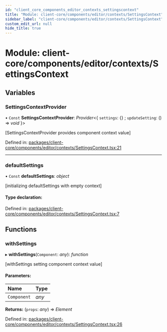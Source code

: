```yaml
---
id: "client_core_components_editor_contexts_settingscontext"
title: "Module: client-core/components/editor/contexts/SettingsContext"
sidebar_label: "client-core/components/editor/contexts/SettingsContext"
custom_edit_url: null
hide_title: true
---
```


# Module: client-core/components/editor/contexts/SettingsContext

## Variables

### SettingsContextProvider

• `Const` **SettingsContextProvider**: *Provider*<{ `settings`: {} ; `updateSetting`: () => *void*  }\>

[SettingsContextProvider provides component context value]

Defined in: [packages/client-core/components/editor/contexts/SettingsContext.tsx:21](https://github.com/xr3ngine/xr3ngine/blob/5c3dcaef1/packages/client-core/components/editor/contexts/SettingsContext.tsx#L21)

___

### defaultSettings

• `Const` **defaultSettings**: *object*

[initializing defaultSettings with empty context]

#### Type declaration:

Defined in: [packages/client-core/components/editor/contexts/SettingsContext.tsx:7](https://github.com/xr3ngine/xr3ngine/blob/5c3dcaef1/packages/client-core/components/editor/contexts/SettingsContext.tsx#L7)

## Functions

### withSettings

▸ **withSettings**(`Component`: *any*): *function*

[withSettings setting component context value]

#### Parameters:

Name | Type |
:------ | :------ |
`Component` | *any* |

**Returns:** (`props`: *any*) => *Element*

Defined in: [packages/client-core/components/editor/contexts/SettingsContext.tsx:26](https://github.com/xr3ngine/xr3ngine/blob/5c3dcaef1/packages/client-core/components/editor/contexts/SettingsContext.tsx#L26)
